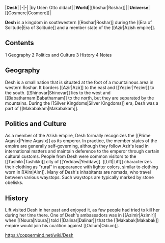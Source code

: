 |**Desh**|
|-|-|
|by User: Otto didact|
|**World**|[[Roshar\|Roshar]]|
|**Universe**|[[Cosmere\|Cosmere]]|

**Desh** is a kingdom in southwestern [[Roshar\|Roshar]] during the [[Era of Solitude\|Era of Solitude]] and a member state of the [[Azir\|Azish empire]].

## Contents

1 Geography
2 Politics and Culture
3 History
4 Notes


## Geography
Desh is a small nation that is situated at the foot of a mountainous area in western Roshar. It borders [[Azir\|Azir]] to the east and [[Yezier\|Yezier]] to the south. [[Shinovar\|Shinovar]] lies to the west and [[Babatharnam\|Babatharnam]] to the north, but they are separated by the mountains. During the [[Silver Kingdoms\|Silver Kingdoms]] era, Desh was a part of [[Makabakam\|Makabakam]].

## Politics and Culture
As a member of the Azish empire, Desh formally recognizes the [[Prime Aqasix\|Prime Aqasix]] as its emperor. In practice, the member states of the empire are generally self-governing, although they follow Azir's lead in international matters and maintain deference to the emperor through certain cultural customs.
People from Desh were common visitors to the [[Tashikk\|Tashikki]] city of [[Yeddaw\|Yeddaw]]. [[Lift\|Lift]] characterizes their clothing as "rural" in appearance with lighter colors, similar to clothing worn in [[Alm\|Alm]]. Many of Desh's inhabitants are nomads, who travel between various waystops. Such waystops are typically marked by stone obelisks.

## History
Lift visited Desh in her past and enjoyed it, as few people had tried to kill her during her time there.
One of Desh's ambassadors was in [[Azimir\|Azimir]] when [[Noura\|Noura]] told [[Dalinar\|Dalinar]] that the [[Makabak\|Makabak]] empire would join his coalition against [[Odium\|Odium]].



https://coppermind.net/wiki/Desh